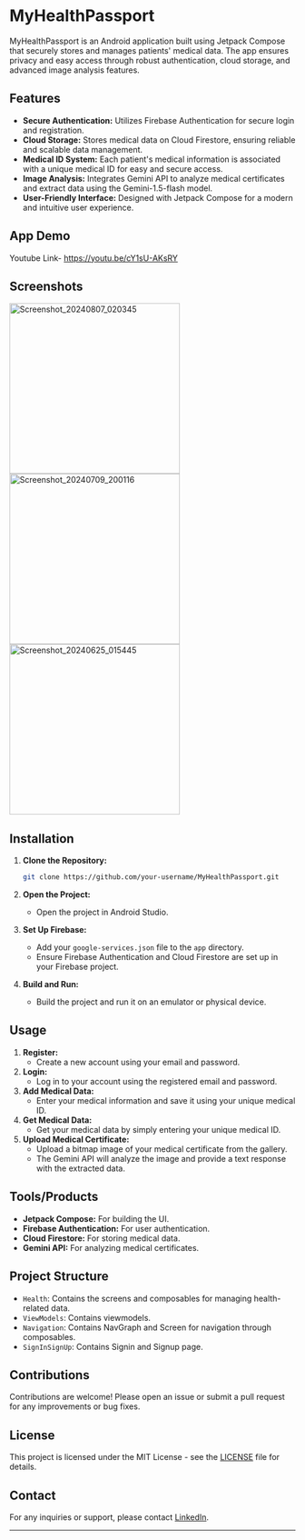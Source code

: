 
# MyHealthPassport

MyHealthPassport is an Android application built using Jetpack Compose that securely stores and manages patients' medical data. The app ensures privacy and easy access through robust authentication, cloud storage, and advanced image analysis features.

## Features

- **Secure Authentication:** Utilizes Firebase Authentication for secure login and registration.
- **Cloud Storage:** Stores medical data on Cloud Firestore, ensuring reliable and scalable data management.
- **Medical ID System:** Each patient's medical information is associated with a unique medical ID for easy and secure access.
- **Image Analysis:** Integrates Gemini API to analyze medical certificates and extract data using the Gemini-1.5-flash model.
- **User-Friendly Interface:** Designed with Jetpack Compose for a modern and intuitive user experience.

## App Demo

Youtube Link- https://youtu.be/cY1sU-AKsRY

## Screenshots

<img src="https://github.com/user-attachments/assets/19502c66-faa7-47a3-a10a-ab892dd0fe02" alt="Screenshot_20240807_020345" width="300"/>
<img src="https://github.com/user-attachments/assets/76602f36-e36c-4fe6-a1f8-c319f761c2c7" alt="Screenshot_20240709_200116" width="300"/>
<img src="https://github.com/user-attachments/assets/dbfce296-0321-4ad3-96de-29149b56adcf" alt="Screenshot_20240625_015445" width="300"/>

## Installation

1. **Clone the Repository:**
   ```bash
   git clone https://github.com/your-username/MyHealthPassport.git
   ```
2. **Open the Project:**
   - Open the project in Android Studio.

3. **Set Up Firebase:**
   - Add your `google-services.json` file to the `app` directory.
   - Ensure Firebase Authentication and Cloud Firestore are set up in your Firebase project.

4. **Build and Run:**
   - Build the project and run it on an emulator or physical device.

## Usage

1. **Register:**
   - Create a new account using your email and password.
2. **Login:**
   - Log in to your account using the registered email and password.
3. **Add Medical Data:**
   - Enter your medical information and save it using your unique medical ID.
4. **Get Medical Data:**
   - Get your medical data by simply entering your unique medical ID.
5. **Upload Medical Certificate:**
   - Upload a bitmap image of your medical certificate from the gallery.
   - The Gemini API will analyze the image and provide a text response with the extracted data.

## Tools/Products

- **Jetpack Compose:** For building the UI.
- **Firebase Authentication:** For user authentication.
- **Cloud Firestore:** For storing medical data.
- **Gemini API:** For analyzing medical certificates.

## Project Structure

  - `Health`: Contains the screens and composables for managing health-related data.
  - `ViewModels`: Contains viewmodels.
  - `Navigation`: Contains NavGraph and Screen for navigation through composables.
  - `SignInSignUp`: Contains Signin and Signup page.

## Contributions

Contributions are welcome! Please open an issue or submit a pull request for any improvements or bug fixes.

## License

This project is licensed under the MIT License - see the [LICENSE](LICENSE) file for details.

## Contact

For any inquiries or support, please contact [LinkedIn](https://www.linkedin.com/in/anurag-kanojiya-101312286/).

---
